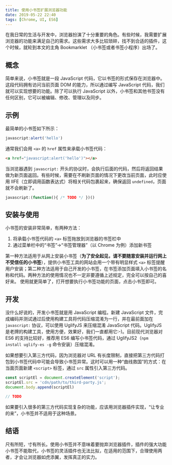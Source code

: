 ```yaml
---
title: 使用小书签扩展浏览器功能
date: 2019-05-22 22:40
tags: [Chrome, UI, ES6]
---
```


在我日常的生活与开发中，浏览器扮演了十分重要的角色。有些时候，我需要扩展浏览器的功能来满足自己的需求。这些需求大多比较琐碎，找不到合适的插件，这个时候，就轮到本文的主角 Bookmarklet （小书签或者书签小程序）出场了。

## 概念
简单来说，小书签就是一段 JavaScript 代码，它以书签的形式保存在浏览器中。这段代码拥有访问当前页面 DOM 的能力，所以通过编写 JavaScript 代码，我们就可以实现想要的功能。除了可以执行 JavaScript 以外，小书签和其他书签没有任何区别，它可以被编辑、修改、管理以及同步。

## 示例
最简单的小书签如下所示：
```js
javascript:alert('hello')
```
通常我们会用 `<a>` 的 `href` 属性来承载小书签代码：
```html
<a href="javascript:alert('hello')"></a>
```
当浏览器遇到 `javascript:` 开头的协议时，会执行后面的代码，然后将返回结果做为新页面返回。有些时候，需要在不刷新页面的情况下更改当前页面，此时应使用 IIFE（立即调用函数表达式）将相关代码包裹起来，确保返回 `undefined`，页面就不会刷新了。
```js
javascript:(function(){ /* TODO */ })() 
```

## 安装与使用
小书签的安装非常简单，有两种方法：
1. 将承载小书签代码的 `<a>` 标签拖放到浏览器的书签栏中
2. 通过菜单栏中的“书签”->“书签管理器”（以 Chrome 为例）添加新书签

第一种方法适用于从网上安装小书签（**为了安全起见，请不要随意安装并运行网上不受信任的小书签**），提供小书签工具的网站会用一个带有明显样式 `<a>` 标签提醒用户安装；第二种方法适用于自己开发的小书签，在书签添加页面填入小书签的名称和代码。两种方法的使用情况也不一定非要遵循上述规定，完全可以按自己的喜好来。
使用就更简单了，打开想要执行小书签功能的页面，点击小书签即可。

## 开发
没什么好说的，开发小书签就是用 JavaScript 编程。新建 JavaScript 文件，完成编码并测试通过后使用构建工具将代码压缩混淆为一行，并在最前面加在 `javascript:` 协议，可以使用 UglifyJS 来压缩混淆 JavaScript 代码。UglifyJS 是老牌的构建工具，使用方便，效果好，我们一直都用它:-)。目前现代浏览器对 ES6 的支持比较好，推荐用 ES6 编写小书签代码，通过 UglifyJS2（`npm install uglify-es -g` 命令安装）压缩混淆。

如果想要引入第三方代码，因为浏览器对 URL 有长度限制，直接把第三方代码打包到小书签代码中可能会导致小书签异常。这时可以用一种“曲线救国”的方式：在当面页面新建 `<script>` 标签，通过 `src` 属性引入第三方代码。
```js
const scriptEl = document.createElement('script');
scriptEl.src = 'cdn/path/to/third-party.js';
document.body.append(scriptEl)

// TODO
```
如果要引入很多的第三方代码实现复杂的功能，应该用浏览器插件实现，“让专业的来”，小书签并不适用于这种场景。

## 结语
尺有所短，寸有所长。使用小书签并不意味着要抛弃浏览器插件，插件的强大功能小书签不能取代，小书签的灵活插件也无法比拟，在适用的范围下，合理使用两者，才会让浏览器如虎添翼，发挥真正的实力。
